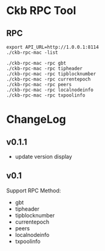 # Ckb RPC Tool

## RPC

```
export API_URL=http://1.0.0.1:8114
./ckb-rpc-mac -list

./ckb-rpc-mac -rpc gbt
./ckb-rpc-mac -rpc tipheader
./ckb-rpc-mac -rpc tipblocknumber
./ckb-rpc-mac -rpc currentepoch
./ckb-rpc-mac -rpc peers
./ckb-rpc-mac -rpc localnodeinfo
./ckb-rpc-mac -rpc txpoolinfo
```

# ChangeLog

## v0.1.1

- update version display

## v0.1

Support RPC Method:
-  gbt
- tipheader
- tipblocknumber
- currentepoch
- peers
- localnodeinfo
- txpoolinfo